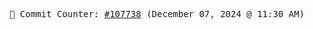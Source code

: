 <p align="center">
    <samp>
        📮 Commit Counter: <a href="https://github.com/Javascript-void0/Javascript-void0/commits/main">#107738</a> (December 07, 2024 @ 11:30 AM)
    </samp>
</p>